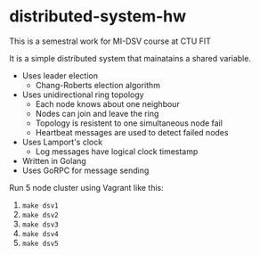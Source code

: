 # distributed-system-hw
This is a semestral work for MI-DSV course at CTU FIT

It is a simple distributed system that mainatains a shared variable.

- Uses leader election 
  - Chang-Roberts election algorithm
- Uses unidirectional ring topology
  - Each node knows about one neighbour
  - Nodes can join and leave the ring
  - Topology is resistent to one simultaneous node fail
  - Heartbeat messages are used to detect failed nodes 
- Uses Lamport's clock
  - Log messages have logical clock timestamp
- Written in Golang
- Uses GoRPC for message sending

Run 5 node cluster using Vagrant like this:  
1) `make dsv1`  
2) `make dsv2`  
3) `make dsv3`  
4) `make dsv4`
5) `make dsv5`  
